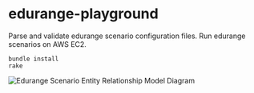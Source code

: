 # edurange-playground

Parse and validate edurange scenario configuration files.
Run edurange scenarios on AWS EC2.

```
bundle install
rake
```

![Edurange Scenario Entity Relationship Model Diagram](https://github.com/newjam/edurange-playground/raw/master/edurange-scenario-erm.png)
